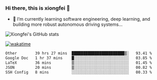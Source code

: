 ### Hi there, this is xiongfei 👋


- 🌱 I’m currently learning software engineering, deep learning, and building more robust autonomous driving systems...

<!--
**X1on9f31/X1on9f31** is a ✨ _special_ ✨ repository because its `README.md` (this file) appears on your GitHub profile.
Here are some ideas to get you started:
-->

![Xiongfei's GitHub stats](https://github-readme-stats.vercel.app/api?username=X1on9f31)


[![wakatime](https://wakatime.com/badge/user/9e8d5516-d162-43e7-9563-87295d455a71.svg)](https://wakatime.com/@9e8d5516-d162-43e7-9563-87295d455a71)

<!--START_SECTION:waka-->

```txt
Other        39 hrs 27 mins  ███████████████████████▒░   93.41 %
Google Doc   1 hr 37 mins    █░░░░░░░░░░░░░░░░░░░░░░░░   03.85 %
LaTeX        36 mins         ▒░░░░░░░░░░░░░░░░░░░░░░░░   01.45 %
JSON         20 mins         ▒░░░░░░░░░░░░░░░░░░░░░░░░   00.82 %
SSH Config   8 mins          ░░░░░░░░░░░░░░░░░░░░░░░░░   00.33 %
```

<!--END_SECTION:waka-->


